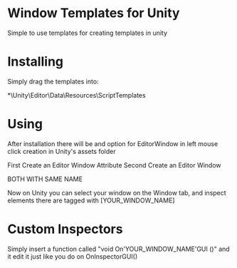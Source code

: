 # Window Templates for Unity
Simple to use templates for creating templates in unity

# Installing
Simply drag the templates into:

*\Unity\Editor\Data\Resources\ScriptTemplates

# Using

After installation there will be and option for EditorWindow in left mouse click creation in Unity's assets folder

First Create an Editor Window Attribute
Second Create an Editor Window

BOTH WITH SAME NAME

Now on Unity you can select your window on the Window tab, and inspect elements there are tagged with [YOUR_WINDOW_NAME]

# Custom Inspectors

Simply insert a function called "void On'YOUR_WINDOW_NAME'GUI ()" and it edit it just like you do on OnInspectorGUI()